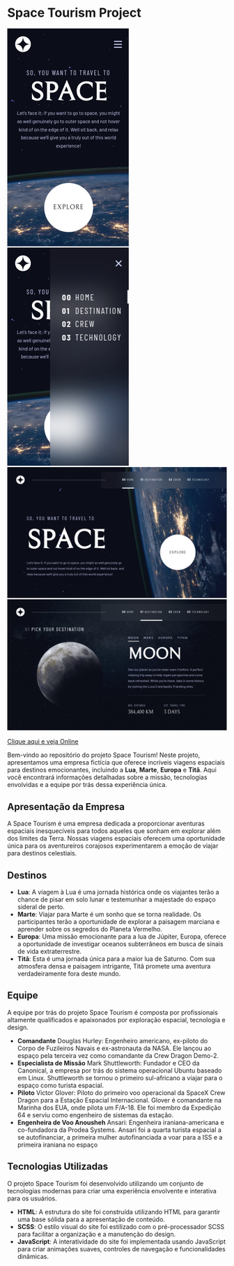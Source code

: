 # Space Tourism Project
![IMG](assets/extras/home-sm.png)
![IMG](assets/extras/navmenu.png)
![IMG](assets/extras/home.png)
![IMG](assets/extras/destination.png)

[Clique aqui e veja Online](https://drew-space.netlify.app/)

Bem-vindo ao repositório do projeto Space Tourism! Neste projeto, apresentamos uma empresa fictícia que oferece incríveis viagens espaciais para destinos emocionantes, incluindo a **Lua**, **Marte**, **Europa** e **Titã**. Aqui você encontrará informações detalhadas sobre a missão, tecnologias envolvidas e a equipe por trás dessa experiência única.

## Apresentação da Empresa
A Space Tourism é uma empresa dedicada a proporcionar aventuras espaciais inesquecíveis para todos aqueles que sonham em explorar além dos limites da Terra. Nossas viagens espaciais oferecem uma oportunidade única para os aventureiros corajosos experimentarem a emoção de viajar para destinos celestiais.

## Destinos
- **Lua**: A viagem à Lua é uma jornada histórica onde os viajantes terão a chance de pisar em solo lunar e testemunhar a majestade do espaço sideral de perto.
- **Marte**: Viajar para Marte é um sonho que se torna realidade. Os participantes terão a oportunidade de explorar a paisagem marciana e aprender sobre os segredos do Planeta Vermelho.
- **Europa**: Uma missão emocionante para a lua de Júpiter, Europa, oferece a oportunidade de investigar oceanos subterrâneos em busca de sinais de vida extraterrestre.
- **Titã**: Esta é uma jornada única para a maior lua de Saturno. Com sua atmosfera densa e paisagem intrigante, Titã promete uma aventura verdadeiramente fora deste mundo.

## Equipe
A equipe por trás do projeto Space Tourism é composta por profissionais altamente qualificados e apaixonados por exploração espacial, tecnologia e design.

- **Comandante** Douglas Hurley: Engenheiro americano, ex-piloto do Corpo de Fuzileiros Navais e ex-astronauta da NASA. Ele lançou ao espaço pela terceira vez como comandante da Crew Dragon Demo-2.
- **Especialista de Missão** Mark Shuttleworth: Fundador e CEO da Canonical, a empresa por trás do sistema operacional Ubuntu baseado em Linux. Shuttleworth se tornou o primeiro sul-africano a viajar para o espaço como turista espacial.
- **Piloto** Victor Glover: Piloto do primeiro voo operacional da SpaceX Crew Dragon para a Estação Espacial Internacional. Glover é comandante na Marinha dos EUA, onde pilota um F/A-18. Ele foi membro da Expedição 64 e serviu como engenheiro de sistemas da estação.
- **Engenheira de Voo Anousheh** Ansari: Engenheira iraniana-americana e co-fundadora da Prodea Systems. Ansari foi a quarta turista espacial a se autofinanciar, a primeira mulher autofinanciada a voar para a ISS e a primeira iraniana no espaço
## Tecnologias Utilizadas
O projeto Space Tourism foi desenvolvido utilizando um conjunto de tecnologias modernas para criar uma experiência envolvente e interativa para os usuários.

- **HTML**: A estrutura do site foi construída utilizando HTML para garantir uma base sólida para a apresentação de conteúdo.
- **SCSS**: O estilo visual do site foi estilizado com o pré-processador SCSS para facilitar a organização e a manutenção do design.
- **JavaScript**: A interatividade do site foi implementada usando JavaScript para criar animações suaves, controles de navegação e funcionalidades dinâmicas.
